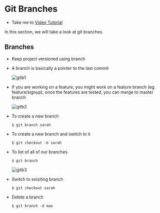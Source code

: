 # Git Branches
  - Take me to [Video Tutorial](https://kodekloud.com/courses/1085975/lectures/23241083)
 
In this section, we will take a look at git branches

## Branches
- Keep project versioned using branch
- A branch is basically a pointer to the last commit
  
  ![gitb1](../../images/gitb1.PNG)
  
- If you are working on a feature, you might work on a feature branch (eg. feature/signup), once the features are tested, you can merge to master branch

  ![gitb2](../../images/gitb2.PNG)
  
- To create a new branch
  ```
  $ git branch sarah
  ```
  
- To create a new branch and switch to it
  ```
  $ git checkout -b sarah
  ```
  
- To list of all of our branches
  ```
  $ git branch
  ```
  
  ![gitb3](../../images/gitb3.PNG)
  
- Switch to exisiting branch
  ```
  $ git checkout sarah
  ```

- Delete a branch
  ```
  $ git branch -d max
  ```
  
  
